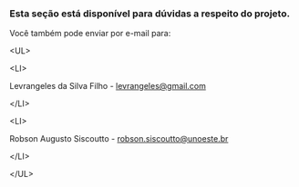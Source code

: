 <h3>Esta seção está disponível para dúvidas a respeito do projeto.</h3>

Você também pode enviar por e-mail para:



&lt;UL&gt;


> 

&lt;LI&gt;

Levrangeles da Silva Filho - levrangeles@gmail.com

&lt;/LI&gt;


> 

&lt;LI&gt;

Robson Augusto Siscoutto - robson.siscoutto@unoeste.br

&lt;/LI&gt;




&lt;/UL&gt;

